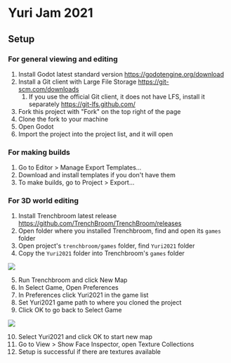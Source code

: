 # Yuri Jam 2021

## Setup

### For general viewing and editing

1. Install Godot latest standard version https://godotengine.org/download
2. Install a Git client with Large File Storage https://git-scm.com/downloads
   1. If you use the official Git client, it does not have LFS, install it separately https://git-lfs.github.com/
3. Fork this project with "Fork" on the top right of the page
4. Clone the fork to your machine
5. Open Godot
6. Import the project into the project list, and it will open

### For making builds

1. Go to Editor > Manage Export Templates...
2. Download and install templates if you don't have them
3. To make builds, go to Project > Export...

### For 3D world editing

1. Install Trenchbroom latest release https://github.com/TrenchBroom/TrenchBroom/releases
2. Open folder where you installed Trenchbroom, find and open its `games` folder
3. Open project's `trenchbroom/games` folder, find `Yuri2021` folder
4. Copy the `Yuri2021` folder into Trenchbroom's `games` folder

![](readme/copy-game-folder.png)

5. Run Trenchbroom and click New Map
6. In Select Game, Open Preferences
7. In Preferences click Yuri2021 in the game list
8. Set Yuri2021 game path to where you cloned the project
9. Click OK to go back to Select Game

![](readme/set-game-path.png)

10. Select Yuri2021 and click OK to start new map
11. Go to View > Show Face Inspector, open Texture Collections
12. Setup is successful if there are textures available

